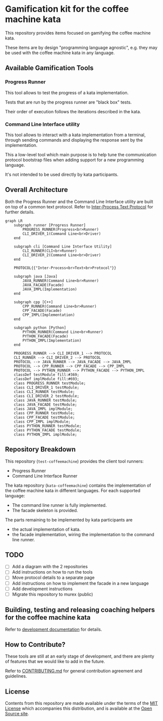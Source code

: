# Gamification kit for the coffee machine kata

This repository provides items focused on gamifying the coffee machine kata.

These items are by design "programming language agnostic",
e.g. they may be used with the coffee machine kata in any language.

## Available Gamification Tools

### Progress Runner

This tool allows to test the progress of a kata implementation.

Tests that are run by the progress runner are "black box" tests.

Their order of execution follows the iterations described in the kata.

### Command Line Interface utility

This tool allows to interact with a kata implementation from a terminal,
through sending commands and displaying the response sent by the implementation.

This a low-level tool which main purpose is to help tune the communication protocol
bootstrap files when adding support for a new programming language.

It's not intended to be used directly by kata participants.

## Overall Architecture

Both the Progress Runner and the Command Line Interface utility are built
on top of a common text protocol.
Refer to [Inter-Process Text Protocol](./dev-doc/inter-process-text-protocol.md) for further details.

```mermaid
graph LR
    subgraph runner [Progress Runner]
        PROGRESS_RUNNER(Progress<br>Runner)
        CLI_DRIVER_1(Command Line<br>Driver)
    end

    subgraph cli [Command Line Interface Utility]
        CLI_RUNNER(CLI<br>Runner)
        CLI_DRIVER_2(Command Line<br>Driver)
    end

    PROTOCOL{{"Inter-Process<br>Text<br>Protocol"}}

    subgraph java [Java]
        JAVA_RUNNER(Command Line<br>Runner)
        JAVA_FACADE(Facade)
        JAVA_IMPL(Implementation)
    end

    subgraph cpp [C++]
        CPP_RUNNER(Command Line<br>Runner)
        CPP_FACADE(Facade)
        CPP_IMPL(Implementation)
    end

    subgraph python [Python]
        PYTHON_RUNNER(Command Line<br>Runner)
        PYTHON_FACADE(Facade)
        PYTHON_IMPL(Implementation)
    end

    PROGRESS_RUNNER --> CLI_DRIVER_1 --> PROTOCOL
    CLI_RUNNER --> CLI_DRIVER_2 --> PROTOCOL
    PROTOCOL --> JAVA_RUNNER --> JAVA_FACADE --> JAVA_IMPL
    PROTOCOL --> CPP_RUNNER --> CPP_FACADE --> CPP_IMPL
    PROTOCOL --> PYTHON_RUNNER --> PYTHON_FACADE --> PYTHON_IMPL
    classDef testModule fill:#369;
    classDef implModule fill:#693;
    class PROGRESS_RUNNER testModule;
    class CLI_DRIVER_1 testModule;
    class CLI_RUNNER testModule;
    class CLI_DRIVER_2 testModule;
    class JAVA_RUNNER testModule;
    class JAVA_FACADE testModule;
    class JAVA_IMPL implModule;
    class CPP_RUNNER testModule;
    class CPP_FACADE testModule;
    class CPP_IMPL implModule;
    class PYTHON_RUNNER testModule;
    class PYTHON_FACADE testModule;
    class PYTHON_IMPL implModule;
```

## Repository Breakdown

This repository (`test-coffeemachine`) provides the client tool runners:

- Progress Runner
- Command Line Interface Runner

The kata repository (`kata-coffeemachine`) contains the implementation of the coffee machine kata in different
languages.
For each supported language:

- The command line runner is fully implemented.
- The facade skeleton is provided.

The parts remaining to be implemented by kata participants are

- the actual implementation of kata.
- the facade implementation, wiring the implementation to the command line runner.

## TODO

- [ ] Add a diagram with the 2 repositories
- [ ] Add instructions on how to run the tools
- [ ] Move protocol details to a separate page
- [ ] Add instructions on how to implement the facade in a new language
- [ ] Add development instructions
- [ ] Migrate this repository to murex (public)

## Building, testing and releasing coaching helpers for the coffee machine kata

Refer to [development documentation](./dev-doc/README.md) for details.

## How to Contribute?

These tools are still at an early stage of development,
and there are plenty of features that we would like to add in the future.

Refer to [CONTRIBUTING.md](./CONTRIBUTING.md) for general contribution agreement and guidelines.

## License

Contents from this repository are made available under the terms of the [MIT License](LICENSE.md)
which accompanies this distribution, and is available at the
[Open Source site](https://opensource.org/licenses/MIT).
